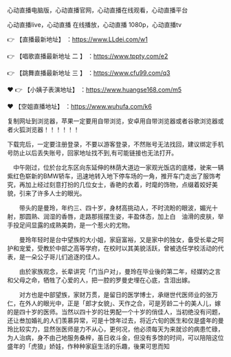 心动直播电脑版，心动直播官网，心动直播在线观看，心动直播平台

心动直播live，心动直播 在线播放，心动直播 1080p，心动直播tv

 👉 【直播最新地址】 ：https://www.LLdei.com/w1

 👉 【唱歌直播最新地址 二 】 ：https://www.tppty.com/e2

👉 【跳舞直播最新地址  三 】 ：https://www.cfu99.com/q3

❤️ 👉 【小姨子表演地址】 ：https://www.huangse168.com/m5

❤️ 【空姐直播地址】 ：https://www.wuhufa.com/k6

复制网址到浏览器，苹果一定要用自带浏览，安卓用自带浏览器或者谷歌浏览器或者火狐浏览器！！！！！！

下载完后，一定要注册登录，不要以游客登录，不然账号无法找回，建议绑定手机号防止以后丢失账号，回家地址找不到,有可能链接也无法打开。

　中午刚过，位於台北东区向东延伸的林荫大道边一家观光饭店的底楼，驶来一辆紫红色崭新的BMW轿车，迅速地转入地下停车场的一角，推开车门走出了服饰考究，再加上经过刻意打扮的几位女士，香艳的衣着，时麾的饰物，点缀着姣好美貌，引来了许多人士的眼光。　

　　带头的是曼玲，年约三、四十岁，身材高挑动人，不时流盼的眼波，媚光十射，那圆熟、润湿的香唇，走路那摇摆生姿，丰盈体态，加上白　油滑的皮肤，举手投足间显露的成熟美韵，是一个惹火的尤物。　

　　曼玲年轻时是台中望族的大小姐，家庭富裕，又是家中的独女，备受长辈之呵护和宠爱，受教於中部之高等学府，在校时以其美貌活跃，曾被选任学校活动的代表，是一朵公子哥儿们追逐的佳人。　

　　由於家族观念，长辈讲究「门当户对」，曼玲在毕业後的第二年，经媒妁之言和父母之命，牺牲了心爱的人，把一腔的罗曼史埋在心底，含泪出嫁。　

　　对方也是中部望族，家财万贯，是留日的医学博士，承继世代医师业的张万仁，在外人的眼光中，正是「郎才女貌」、天作之合，可是芳龄二十的美人儿，嫁的是四十岁的医师。当然以四十岁的壮男配一个十岁的俏佳人，当初绝没有问题，还让叁加婚礼的人们羡慕异常，可是十馀年过去，将近六旬的医生和仅是盛年的曼玲比较实力，显然张医师是力不从心，更何况，他必须每天为来就诊的病患忙碌，为人治病，身不由己地服务桑梓，虽日收斗金，但没有多馀的时间，可以陪陪这位盛年的「虎狼」娇娃，作种种家庭生活的乐趣，後果可思而知
